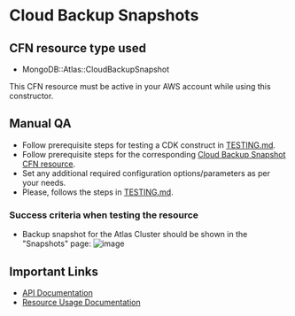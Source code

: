 # Cloud Backup Snapshots


## CFN resource type used
- MongoDB::Atlas::CloudBackupSnapshot

This CFN resource must be active in your AWS account while using this constructor.


## Manual QA
- Follow prerequisite steps for testing a CDK construct in [TESTING.md](../../../TESTING.md).
- Follow prerequisite steps for the corresponding [Cloud Backup Snapshot CFN resource](../../../../cfn-resources/cloud-backup-snapshot/test/README.md).
- Set any additional required configuration options/parameters as per your needs.
- Please, follows the steps in [TESTING.md](../../../TESTING.md).


### Success criteria when testing the resource
- Backup snapshot for the Atlas Cluster should be shown in the "Snapshots" page:
![image](https://user-images.githubusercontent.com/5663078/227233348-ea32d93a-bfc6-468a-b111-fb12bc0a50ec.png)


## Important Links
- [API Documentation](https://www.mongodb.com/docs/atlas/reference/api-resources-spec/#tag/Cloud-Backups-Schedule)
- [Resource Usage Documentation](https://www.mongodb.com/docs/atlas/backup/cloud-backup/restore-from-snapshot/)